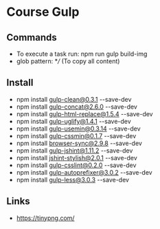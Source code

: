 # Course Gulp

## Commands
* To execute a task run: npm run gulp build-img
* glob pattern: **/* (To copy all content)

## Install
* npm install gulp-clean@0.3.1 --save-dev
* npm install gulp-concat@2.6.0 --save-dev
* npm install gulp-html-replace@1.5.4 --save-dev
* npm install gulp-uglify@1.4.1 --save-dev
* npm install gulp-usemin@0.3.14 --save-dev
* npm install gulp-cssmin@0.1.7 --save-dev
* npm install browser-sync@2.9.8 --save-dev
* npm install gulp-jshint@1.11.2 --save-dev
* npm install jshint-stylish@2.0.1 --save-dev
* npm install gulp-csslint@0.2.0 --save-dev
* npm install gulp-autoprefixer@3.0.2 --save-dev
* npm install gulp-less@3.0.3 --save-dev

## Links
* https://tinypng.com/



